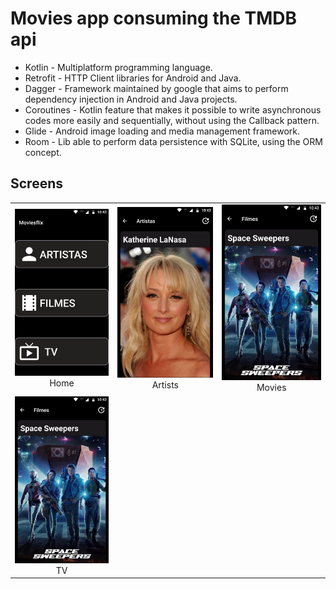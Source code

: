 # Movies app consuming the TMDB api

* Kotlin - Multiplatform programming language.
* Retrofit - HTTP Client libraries for Android and Java.
* Dagger - Framework maintained by google that aims to perform dependency injection in Android and Java projects.
* Coroutines - Kotlin feature that makes it possible to write asynchronous codes more easily and sequentially, without using the Callback pattern.
* Glide - Android image loading and media management framework.
* Room - Lib able to perform data persistence with SQLite, using the ORM concept.

## Screens
| | | |
|:-------------------------:|:-------------------------:|:-------------------------:|
|<img width="1604" alt="screen shot 2017-08-07 at 12 18 15 pm" src="screenshot-home.jpg">  Home |  <img width="1604" alt="screen shot 2017-08-07 at 12 18 15 pm" src="screenshot-artists.jpg"> Artists|<img width="1604" alt="screen shot 2017-08-07 at 12 18 15 pm" src="screenshot-movies.jpg"> Movies|
|<img width="1604" alt="screen shot 2017-08-07 at 12 18 15 pm" src="screenshot-movies.jpg"> TV |